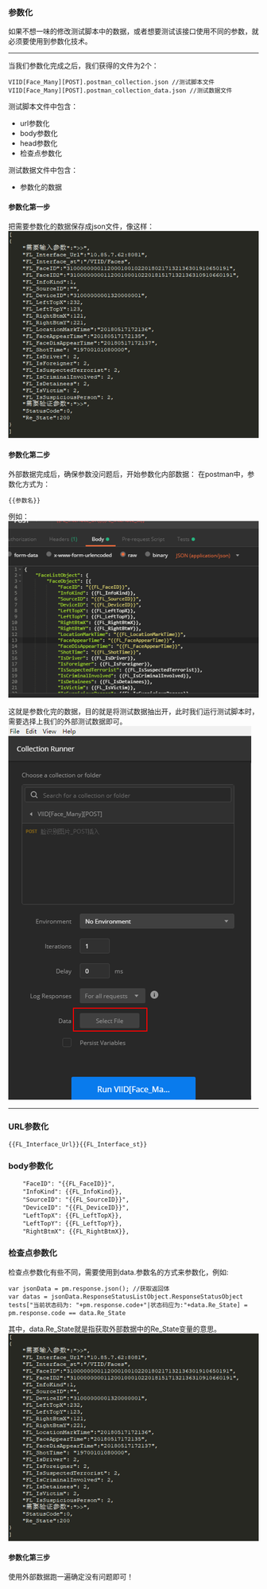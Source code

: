 ### 参数化
如果不想一味的修改测试脚本中的数据，或者想要测试该接口使用不同的参数，就必须要使用到参数化技术。

---

当我们参数化完成之后，我们获得的文件为2个：

```
VIID[Face_Many][POST].postman_collection.json //测试脚本文件
VIID[Face_Many][POST].postman_collection_data.json //测试数据文件
```

测试脚本文件中包含：

- url参数化
- body参数化
- head参数化
- 检查点参数化

测试数据文件中包含：

- 参数化的数据


#### 参数化第一步
把需要参数化的数据保存成json文件，像这样：
![avatar](/img/6.png)

#### 参数化第二步
外部数据完成后，确保参数没问题后，开始参数化内部数据：
在postman中，参数化方式为：

```
{{参数名}}
```
例如：
![avatar](/img/7.png)

这就是参数化完的数据，目的就是将测试数据抽出开，此时我们运行测试脚本时，需要选择上我们的外部测试数据即可。
![avatar](/img/8.png)

---
### URL参数化

```
{{FL_Interface_Url}}{{FL_Interface_st}}
```

### body参数化


```
    "FaceID": "{{FL_FaceID}}",
    "InfoKind": {{FL_InfoKind}},
    "SourceID": "{{FL_SourceID}}",
    "DeviceID": "{{FL_DeviceID}}",
    "LeftTopX": {{FL_LeftTopX}},
    "LeftTopY": {{FL_LeftTopY}},
    "RightBtmX": {{FL_RightBtmX}},
```

### 检查点参数化
检查点参数化有些不同，需要使用到data.参数名的方式来参数化，例如:

```
var jsonData = pm.response.json(); //获取返回体
var datas = jsonData.ResponseStatusListObject.ResponseStatusObject
tests["当前状态码为: "+pm.response.code+"|状态码应为:"+data.Re_State] = pm.response.code == data.Re_State
```
其中，data.Re_State就是指获取外部数据中的Re_State变量的意思。
![avatar](/img/6.png)

#### 参数化第三步
使用外部数据跑一遍确定没有问题即可！